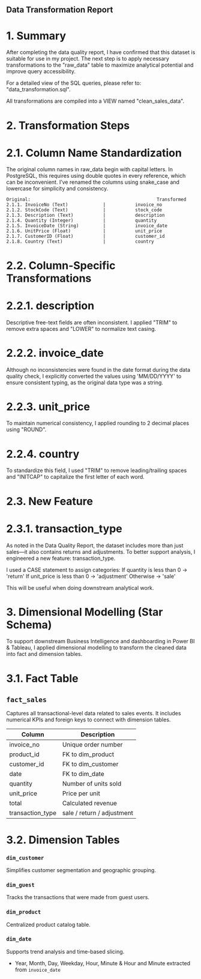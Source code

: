 ## Data Transformation Report

# 1. Summary

After completing the data quality report, I have confirmed that this dataset is suitable for use in my project. The next step is to apply necessary transformations to the "raw_data" table to maximize analytical potential and improve query accessibility.

For a detailed view of the SQL queries, please refer to: 
    "data_transformation.sql".

All transformations are compiled into a VIEW named "clean_sales_data".

# 2. Transformation Steps

# 2.1. Column Name Standardization

The original column names in raw_data begin with capital letters. In PostgreSQL, this requires using double quotes in every reference, which can be inconvenient. I’ve renamed the columns using snake_case and lowercase for simplicity and consistency.


    Original:                                               Transformed
    2.1.1. InvoiceNo (Text)             |           invoice_no
    2.1.2. StockCode (Text)             |           stock_code
    2.1.3. Description (Text)           |           description
    2.1.4. Quantity (Integer)           |           quantity
    2.1.5. InvoiceDate (String)         |           invoice_date
    2.1.6. UnitPrice (Float)            |           unit_price
    2.1.7. CustomerID (Float)           |           customer_id
    2.1.8. Country (Text)               |           country

# 2.2. Column-Specific Transformations

# 2.2.1. description
Descriptive free-text fields are often inconsistent. I applied "TRIM" to remove extra spaces and "LOWER" to normalize text casing. 

# 2.2.2. invoice_date
Although no inconsistencies were found in the date format during the data quality check, I explicitly converted the values using 'MM/DD/YYYY' to ensure consistent typing, as the original data type was a string.

# 2.2.3. unit_price
To maintain numerical consistency, I applied rounding to 2 decimal places using "ROUND".

# 2.2.4. country
To standardize this field, I used "TRIM" to remove leading/trailing spaces and "INITCAP" to capitalize the first letter of each word.

# 2.3. New Feature

# 2.3.1. transaction_type
As noted in the Data Quality Report, the dataset includes more than just sales—it also contains returns and adjustments. To better support analysis, I engineered a new feature: transaction_type.

I used a CASE statement to assign categories:
    If quantity is less than 0 → 'return'
    If unit_price is less than 0 → 'adjustment'
    Otherwise → 'sale'

This will be useful when doing downstream analytical work.

# 3. Dimensional Modelling (Star Schema)

To support downstream Business Intelligence and dashboarding in Power BI & Tableau, I applied dimensional modelling to transform the cleaned data into fact and dimension tables.

# 3.1. Fact Table

## `fact_sales`
Captures all transactional-level data related to sales events. It includes numerical KPIs and foreign keys to connect with dimension tables.

| Column         | Description                      |
|----------------|----------------------------------|
| invoice_no     | Unique order number              |
| product_id     | FK to dim_product                |
| customer_id    | FK to dim_customer               |
| date           | FK to dim_date                   |
| quantity       | Number of units sold             |
| unit_price     | Price per unit                   |
| total          | Calculated revenue               |
| transaction_type| sale / return / adjustment      |

# 3.2. Dimension Tables

### `dim_customer`
Simplifies customer segmentation and geographic grouping.


### `dim_guest`
Tracks the transactions that were made from guest users.

### `dim_product`
Centralized product catalog table.

### `dim_date`
Supports trend analysis and time-based slicing.
- Year, Month, Day, Weekday, Hour, Minute & Hour and Minute extracted from `invoice_date`

